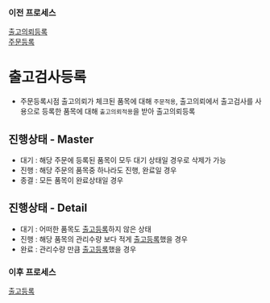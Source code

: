 ### 이전 프로세스

[출고의뢰등록](./출고의뢰등록.md#출고의뢰등록)<br>
[주문등록](./주문등록.md#주문등록)

# 출고검사등록

- 주문등록시점 출고의뢰가 체크된 품목에 대해 `주문적용`, 출고의뢰에서 출고검사를 사용으로 등록한 품목에 대해 `출고의뢰적용`을 받아 출고의뢰등록

## 진행상태 - Master

- 대기 : 해당 주문에 등록된 품목이 모두 대기 상태일 경우로 삭제가 가능
- 진행 : 해당 주문의 품목중 하나라도 진행, 완료일 경우
- 종결 : 모든 품목이 완료상태일 경우

## 진행상태 - Detail

- 대기 : 어떠한 품목도 [출고등록](./출고등록.md#출고등록)하지 않은 상태
- 진행 : 해당 품목의 관리수량 보다 적게 [출고등록](./출고등록.md#출고등록)했을 경우
- 완료 : 관리수량 만큼 [출고등록](./출고등록.md#출고등록)했을 경우

### 이후 프로세스

[출고등록](./출고등록.md#출고등록)
